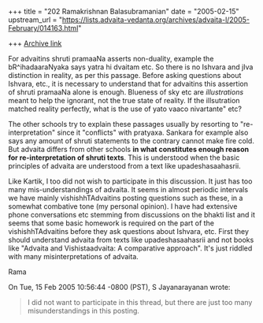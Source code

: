 +++
title = "202 Ramakrishnan Balasubramanian"
date = "2005-02-15"
upstream_url = "https://lists.advaita-vedanta.org/archives/advaita-l/2005-February/014163.html"

+++
[Archive link](https://lists.advaita-vedanta.org/archives/advaita-l/2005-February/014163.html)

For advaitins shruti pramaaNa asserts non-duality, example the
bR^ihadaaraNyaka says yatra hi dvaitam etc. So there is no Ishvara and
jIva distinction in reality, as per this passage. Before asking
questions about Ishvara, etc., it is necessary to understand that for
advaitins this assertion of shruti pramaaNa alone is enough. Blueness
of sky etc are _illustrations_ meant to help the ignorant, not the
true state of reality. If the illsutration matched reality perfectly,
what is the use of yato vaaco nivartante" etc?

The other schools try to explain these passages usually by resorting
to "re-interpretation" since it "conflicts" with pratyaxa. Sankara for
example also says any amount of shruti statements to the contrary
cannot make fire cold. But advaita differs from other schools **in
what constitutes enough reason for re-interpretation of shruti
texts**. This is understood when the basic principles of advaita are
understood from a text like upadeshasaahasrii.

Like Kartik, I too did not wish to participate in this discussion. It
just has too many mis-understandings of advaita. It seems in almost
periodic intervals we have mainly vishishhTAdvaitins posting questions
such as these, in a somewhat combative tone (my personal opinion). I
have had extensive phone conversations etc stemming from discussions
on the bhakti list and it seems that some basic homework is required
on the part of the vishishhTAdvaitins before they ask questions about
Ishvara, etc. First they should understand advaita from texts like
upadeshasaahasrii and not books like "Advaita and Vishistaadvaita: A
comparative approach". It's just riddled with many  misinterpretations
of advaita.

Rama

On Tue, 15 Feb 2005 10:56:44 -0800 (PST), S Jayanarayanan
<sjayana at yahoo.com> wrote:
> I did not want to participate in this thread, but there are just
> too many misunderstandings in this posting.
>

